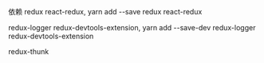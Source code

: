 依赖
redux react-redux,   yarn add --save redux react-redux

redux-logger redux-devtools-extension,  yarn add --save-dev redux-logger redux-devtools-extension

redux-thunk